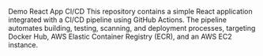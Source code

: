 Demo React App CI/CD
This repository contains a simple React application integrated with a CI/CD pipeline using GitHub Actions. The pipeline automates building, testing, scanning, and deployment processes, targeting Docker Hub, AWS Elastic Container Registry (ECR), and an AWS EC2 instance.